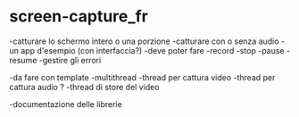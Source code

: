 # screen-capture_fr

-catturare lo schermo intero o una porzione
-catturare con o senza audio 
-un app d'esempio (con interfaccia?)
-deve poter fare 
    -record
    -stop
    -pause
    -resume
-gestire gli errori 


-da fare con template 
-multithread 
    -thread per cattura video
    -thread per cattura audio ?
    -thread di store del video

-documentazione delle librerie
